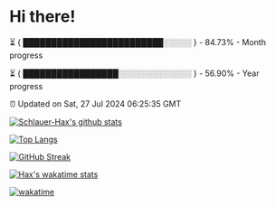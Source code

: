 # Hi there!

⏳ { █████████████████████████░░░░░ } - 84.73% - Month progress

⏳ { █████████████████░░░░░░░░░░░░░ } - 56.90% - Year progress

⏰ Updated on Sat, 27 Jul 2024 06:25:35 GMT


[![Schlauer-Hax's github stats](https://github-readme-stats.vercel.app/api?username=Schlauer-Hax&show_icons=true&theme=dark&count_private=true)](https://github.com/Schlauer-Hax)


[![Top Langs](https://github-readme-stats.vercel.app/api/top-langs/?username=Schlauer-Hax&layout=compact&theme=dark)](https://github.com/Schlauer-Hax?tab=repositories)

[![GitHub Streak](https://streak-stats.demolab.com?user=Schlauer-Hax&theme=dark)](https://git.io/streak-stats)

[![Hax's wakatime stats](https://github-readme-stats.vercel.app/api/wakatime?username=Hax&range=last_7_days&langs_count=5&theme=dark)](https://wakatime.com/@Hax)

[![wakatime](https://wakatime.com/badge/user/411707cc-e652-41a0-81f7-5b5255d892a6.svg)](https://wakatime.com/@411707cc-e652-41a0-81f7-5b5255d892a6)

